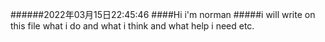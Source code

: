 ######2022年03月15日22:45:46
####Hi i'm norman
#####i will write on this file what i do and what i think and what help i need etc.
